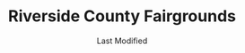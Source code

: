 ---
layout: location-page
date: Last Modified
description: "Local COVID-19 testing is available at Riverside County Fairgrounds in Indio, California, USA."
permalink: "locations/california/indio/riverside-county-fairgrounds/"
tags:
  - locations
  - california
title: Riverside County Fairgrounds
uniqueName: riverside-county-fairgrounds
state: California
stateAbbr: CA
hood: "Indio"
address: "46517 Arabia St"
city: "Indio"
zip: "92201"
zipsNearby: "92536 92305 92539 92220 92223 92314 92386 92315 92004 92318 92230 92282 92320 92233 92234 92235 92236 91916 92239 92240 92241 92025 92026 92027 92030 92333 92339 92543 92544 92545 92546 92346 92548 92549 92201 92202 92203 92252 92036 92247 92248 92253 92254 92359 92551 92552 92553 92554 92555 92556 92557 92256 92561 91948 92563 92564 92257 92258 92567 92210 92211 92255 92260 92261 92262 92263 92264 92060 92059 92061 92571 92572 92599 92268 92065 92270 92373 92374 92375 92518 92341 92382 92581 92582 92583 92070 92584 92585 92586 92587 92589 92590 92591 92592 92593 92274 92275 92276 92277 92278 92082 92066 92086 92281 92595 92596 92399 92284 92285 92286 92292" 
mapUrl: "http://maps.apple.com/?q=Riverside+County+Fairgrounds&address=46517+Arabia+St,Indio,California,92201"
locationType: Drive-thru
phone: "800-945-6171"
website: "undefined"
onlineBooking: undefined
closed: undefined
closedUpdate: April 20th, 2020
notes: "Must have fever and other symptoms. By appointment only."
days: Tu-Sat
hours: 9AM-3PM
ctaMessage: Call 800-945-6171
ctaUrl: "tel:800-945-6171"
---